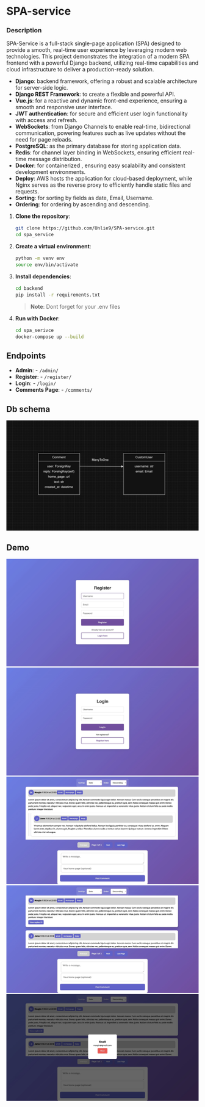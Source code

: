 # SPA-service
### Description
SPA-Service is a full-stack single-page application (SPA) designed to provide a smooth, real-time user experience by leveraging modern web technologies.
This project demonstrates the integration of a modern SPA frontend with a powerful Django backend, utilizing real-time capabilities and cloud infrastructure to deliver a production-ready solution.

- **Django**: backend framework, offering a robust and scalable architecture for server-side logic.
- **Django REST Framework**: to create a flexible and powerful API.
- **Vue.js**: for a reactive and dynamic front-end experience, ensuring a smooth and responsive user interface.
- **JWT authentication**: for secure and efficient user login functionality with access and refresh.
- **WebSockets**: from Django Channels to enable real-time, bidirectional communication, powering features such as live updates without the need for page reloads.
- **PostgreSQL**: as the primary database for storing application data.
- **Redis**: for channel layer binding in WebSockets, ensuring efficient real-time message distribution.
- **Docker**: for containerized , ensuring easy scalability and consistent development environments.
- **Deploy**: AWS hosts the application for cloud-based deployment, while Nginx serves as the reverse proxy to efficiently handle static files and requests.
- **Sorting**: for sorting by fields as date, Email, Username.
- **Ordering**: for ordering by ascending and descending.

1. **Clone the repository**:
    ```bash
    git clone https://github.com/Unlie9/SPA-service.git
    cd spa_service
    ```
2. **Create a virtual environment**:
    ```bash
    python -m venv env
    source env/bin/activate
    ```
3. **Install dependencies**:
    ```bash
    cd backend
    pip install -r requirements.txt
    ```
    > **Note**: Dont forget for your .env files
4. **Run with Docker**:
    ```bash
    cd spa_serivce
    docker-compose up --build
    ```

## Endpoints

- **Admin**: - `/admin/`
- **Register**: - `/register/`
- **Login**: - `/login/`
- **Comments Page**: - `/comments/`

## Db schema
![Alt text](./frontend/public/diagram.jpeg)

## Demo
![Alt text](./frontend/public/register.jpeg)
![Alt text](./frontend/public/login.jpeg)
![Alt text](./frontend/public/chat.jpeg)
![Alt text](./frontend/public/chati.jpeg)
![Alt text](./frontend/public/email.jpeg)
